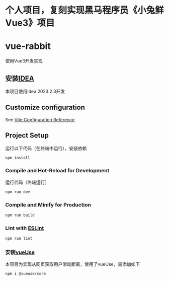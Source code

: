 # 个人项目，复刻实现黑马程序员《小兔鲜Vue3》项目
# vue-rabbit

使用Vue3开发实现

## 安装[IDEA](https://www.jetbrains.com/zh-cn/idea/)

本项目使用Idea 2023.2.3开发

## Customize configuration

See [Vite Configuration Reference](https://vitejs.dev/config/).

## Project Setup
运行以下代码（在终端中运行），安装依赖
```sh
npm install
```

### Compile and Hot-Reload for Development
运行代码（终端运行）
```sh
npm run dev
```

### Compile and Minify for Production

```sh
npm run build
```

### Lint with [ESLint](https://eslint.org/)

```sh
npm run lint
```
### 安装[vueUse](https://vueuse.org/)
本项目为实现从网页获取用户滑动距离，使用了vueUse，需添加如下
```
npm i @vueuse/core
```
